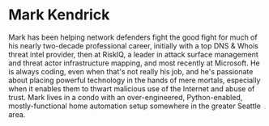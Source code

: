 # Mark Kendrick

Mark has been helping network defenders fight the good fight for much of his nearly two-decade professional career, initially with a top DNS & Whois threat intel provider, then at RiskIQ, a leader in attack surface management and threat actor infrastructure mapping, and most recently at Microsoft. He is always coding, even when that's not really his job, and he's passionate about placing powerful technology in the hands of mere mortals, especially when it enables them to thwart malicious use of the Internet and abuse of trust. Mark lives in a condo with an over-engineered, Python-enabled, mostly-functional home automation setup somewhere in the greater Seattle area.
